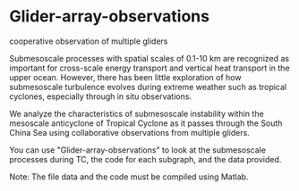 # Glider-array-observations
cooperative observation of multiple gliders 


Submesoscale processes with spatial scales of 0.1-10 km are recognized as important for cross-scale energy transport and vertical heat transport in the upper ocean. However, there has been little exploration of how submesoscale turbulence evolves during extreme weather such as tropical cyclones, especially through in situ observations. 

We analyze the characteristics of submesoscale instability within the mesoscale anticyclone of Tropical Cyclone  as it passes through the South China Sea using collaborative observations from multiple gliders.

You can use "Glider-array-observations" to look at the submesoscale processes during TC, the code for each subgraph, and the data provided.

Note: The file data and the code must be compiled using Matlab.
